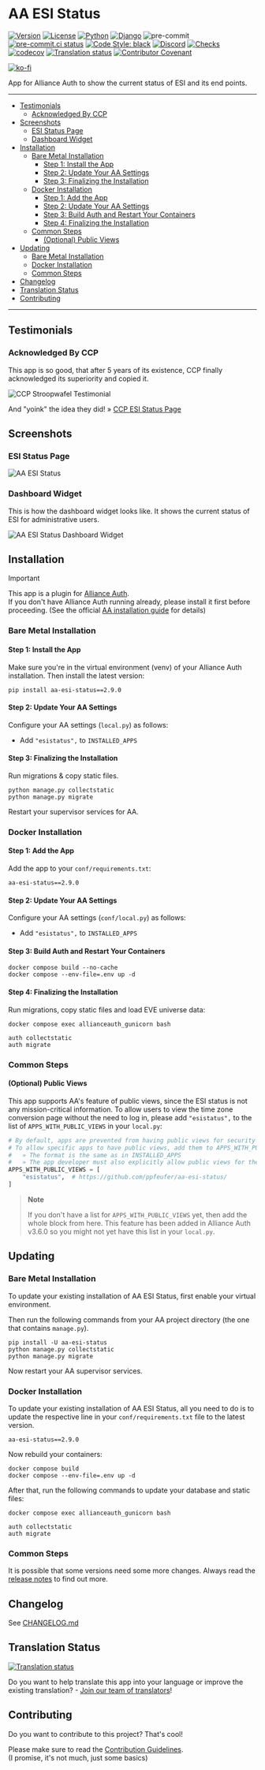 # AA ESI Status<a name="aa-esi-status"></a>

[![Version](https://img.shields.io/pypi/v/aa-esi-status?label=release)](https://pypi.org/project/aa-esi-status/)
[![License](https://img.shields.io/github/license/ppfeufer/aa-esi-status)](https://github.com/ppfeufer/aa-esi-status/blob/master/LICENSE)
[![Python](https://img.shields.io/pypi/pyversions/aa-esi-status)](https://pypi.org/project/aa-esi-status/)
[![Django](https://img.shields.io/pypi/djversions/aa-esi-status?label=django)](https://pypi.org/project/aa-esi-status/)
![pre-commit](https://img.shields.io/badge/pre--commit-enabled-brightgreen?logo=pre-commit&logoColor=white)
[![pre-commit.ci status](https://results.pre-commit.ci/badge/github/ppfeufer/aa-esi-status/main.svg)](https://results.pre-commit.ci/latest/github/ppfeufer/aa-esi-status/main)
[![Code Style: black](https://img.shields.io/badge/code%20style-black-000000.svg)](http://black.readthedocs.io/en/latest/)
[![Discord](https://img.shields.io/discord/790364535294132234?label=discord)](https://discord.gg/zmh52wnfvM)
[![Checks](https://github.com/ppfeufer/aa-esi-status/actions/workflows/automated-checks.yml/badge.svg)](https://github.com/ppfeufer/aa-esi-status/actions/workflows/automated-checks.yml)
[![codecov](https://codecov.io/gh/ppfeufer/aa-esi-status/branch/main/graph/badge.svg?token=1PCUZRGPBT)](https://codecov.io/gh/ppfeufer/aa-esi-status)
[![Translation status](https://weblate.ppfeufer.de/widget/alliance-auth-apps/aa-esi-status/svg-badge.svg)](https://weblate.ppfeufer.de/engage/alliance-auth-apps/)
[![Contributor Covenant](https://img.shields.io/badge/Contributor%20Covenant-2.1-4baaaa.svg)](https://github.com/ppfeufer/aa-esi-status/blob/master/CODE_OF_CONDUCT.md)

[![ko-fi](https://ko-fi.com/img/githubbutton_sm.svg)](https://ko-fi.com/N4N8CL1BY)

App for Alliance Auth to show the current status of ESI and its end points.

______________________________________________________________________

<!-- mdformat-toc start --slug=github --maxlevel=6 --minlevel=2 -->

- [Testimonials](#testimonials)
  - [Acknowledged By CCP](#acknowledged-by-ccp)
- [Screenshots](#screenshots)
  - [ESI Status Page](#esi-status-page)
  - [Dashboard Widget](#dashboard-widget)
- [Installation](#installation)
  - [Bare Metal Installation](#bare-metal-installation)
    - [Step 1: Install the App](#step-1-install-the-app)
    - [Step 2: Update Your AA Settings](#step-2-update-your-aa-settings)
    - [Step 3: Finalizing the Installation](#step-3-finalizing-the-installation)
  - [Docker Installation](#docker-installation)
    - [Step 1: Add the App](#step-1-add-the-app)
    - [Step 2: Update Your AA Settings](#step-2-update-your-aa-settings-1)
    - [Step 3: Build Auth and Restart Your Containers](#step-3-build-auth-and-restart-your-containers)
    - [Step 4: Finalizing the Installation](#step-4-finalizing-the-installation)
  - [Common Steps](#common-steps)
    - [(Optional) Public Views](#optional-public-views)
- [Updating](#updating)
  - [Bare Metal Installation](#bare-metal-installation-1)
  - [Docker Installation](#docker-installation-1)
  - [Common Steps](#common-steps-1)
- [Changelog](#changelog)
- [Translation Status](#translation-status)
- [Contributing](#contributing)

<!-- mdformat-toc end -->

______________________________________________________________________

## Testimonials<a name="testimonials"></a>

### Acknowledged By CCP<a name="acknowledged-by-ccp"></a>

This app is so good, that after 5 years of its existence, CCP finally acknowledged
its superiority and copied it.

![CCP Stroopwafel Testimonial](https://raw.githubusercontent.com/ppfeufer/aa-esi-status/master/docs/images/ccp-stroopwafel-testimonial.jpg "CCP Stroopwafel Testimonial")

And "yoink" the idea they did! » [CCP ESI Status Page](https://developers.eveonline.com/status)

## Screenshots<a name="screenshots"></a>

### ESI Status Page<a name="esi-status-page"></a>

![AA ESI Status](https://raw.githubusercontent.com/ppfeufer/aa-esi-status/master/docs/images/aa-esi-status.jpg "AA ESI Status")

### Dashboard Widget<a name="dashboard-widget"></a>

This is how the dashboard widget looks like.
It shows the current status of ESI for administrative users.

![AA ESI Status Dashboard Widget](https://raw.githubusercontent.com/ppfeufer/aa-esi-status/master/docs/images/dashboard-widget.jpg "AA ESI Status Dashboard Widget")

## Installation<a name="installation"></a>

> [!Important]
>
> This app is a plugin for [Alliance Auth](https://gitlab.com/allianceauth/allianceauth). \
> If you don't have Alliance Auth running already, please install it first before
> proceeding. (See the official [AA installation guide](https://allianceauth.readthedocs.io/en/latest/installation/allianceauth.html) for details)

### Bare Metal Installation<a name="bare-metal-installation"></a>

#### Step 1: Install the App<a name="step-1-install-the-app"></a>

Make sure you're in the virtual environment (venv) of your Alliance Auth installation.
Then install the latest version:

```shell
pip install aa-esi-status==2.9.0
```

#### Step 2: Update Your AA Settings<a name="step-2-update-your-aa-settings"></a>

Configure your AA settings (`local.py`) as follows:

- Add `"esistatus",` to `INSTALLED_APPS`

#### Step 3: Finalizing the Installation<a name="step-3-finalizing-the-installation"></a>

Run migrations & copy static files.

```shell
python manage.py collectstatic
python manage.py migrate
```

Restart your supervisor services for AA.

### Docker Installation<a name="docker-installation"></a>

#### Step 1: Add the App<a name="step-1-add-the-app"></a>

Add the app to your `conf/requirements.txt`:

```text
aa-esi-status==2.9.0
```

#### Step 2: Update Your AA Settings<a name="step-2-update-your-aa-settings-1"></a>

Configure your AA settings (`conf/local.py`) as follows:

- Add `"esistatus",` to `INSTALLED_APPS`

#### Step 3: Build Auth and Restart Your Containers<a name="step-3-build-auth-and-restart-your-containers"></a>

```shell
docker compose build --no-cache
docker compose --env-file=.env up -d
```

#### Step 4: Finalizing the Installation<a name="step-4-finalizing-the-installation"></a>

Run migrations, copy static files and load EVE universe data:

```shell
docker compose exec allianceauth_gunicorn bash

auth collectstatic
auth migrate
```

### Common Steps<a name="common-steps"></a>

#### (Optional) Public Views<a name="optional-public-views"></a>

This app supports AA's feature of public views, since the ESI status is not any
mission-critical information.
To allow users to view the time zone conversion page without the need to log in,
please add `"esistatus",` to the list of `APPS_WITH_PUBLIC_VIEWS` in your `local.py`:

```python
# By default, apps are prevented from having public views for security reasons.
# To allow specific apps to have public views, add them to APPS_WITH_PUBLIC_VIEWS
#   » The format is the same as in INSTALLED_APPS
#   » The app developer must also explicitly allow public views for their app
APPS_WITH_PUBLIC_VIEWS = [
    "esistatus",  # https://github.com/ppfeufer/aa-esi-status/
]
```

> **Note**
>
> If you don't have a list for `APPS_WITH_PUBLIC_VIEWS` yet, then add the whole
> block from here. This feature has been added in Alliance Auth v3.6.0 so you
> might not yet have this list in your `local.py`.

## Updating<a name="updating"></a>

### Bare Metal Installation<a name="bare-metal-installation-1"></a>

To update your existing installation of AA ESI Status, first enable your virtual
environment.

Then run the following commands from your AA project directory (the one that
contains `manage.py`).

```shell
pip install -U aa-esi-status
python manage.py collectstatic
python manage.py migrate
```

Now restart your AA supervisor services.

### Docker Installation<a name="docker-installation-1"></a>

To update your existing installation of AA ESI Status, all you need to do is to
update the respective line in your `conf/requirements.txt` file to the latest version.

```text
aa-esi-status==2.9.0
```

Now rebuild your containers:

```shell
docker compose build
docker compose --env-file=.env up -d
```

After that, run the following commands to update your database and static files:

```shell
docker compose exec allianceauth_gunicorn bash

auth collectstatic
auth migrate
```

### Common Steps<a name="common-steps-1"></a>

It is possible that some versions need some more changes. Always read the
[release notes](https://github.com/ppfeufer/allianceauth-afat/releases) to find out more.

## Changelog<a name="changelog"></a>

See [CHANGELOG.md](https://github.com/ppfeufer/aa-esi-status/blob/main/CHANGELOG.md)

## Translation Status<a name="translation-status"></a>

[![Translation status](https://weblate.ppfeufer.de/widget/alliance-auth-apps/aa-esi-status/multi-auto.svg)](https://weblate.ppfeufer.de/engage/alliance-auth-apps/)

Do you want to help translate this app into your language or improve the existing
translation? - [Join our team of translators][weblate engage]!

## Contributing<a name="contributing"></a>

Do you want to contribute to this project? That's cool!

Please make sure to read the [Contribution Guidelines](https://github.com/ppfeufer/aa-esi-status/blob/main/CONTRIBUTING.md).\
(I promise, it's not much, just some basics)

<!-- Links -->

[weblate engage]: https://weblate.ppfeufer.de/engage/alliance-auth-apps/ "Weblate Translations"
